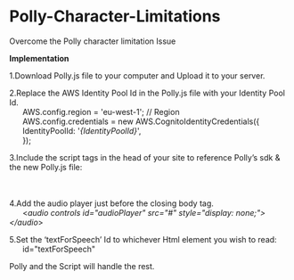 # Polly-Character-Limitations
Overcome the Polly character limitation Issue 


<b>Implementation</b> 

1.Download Polly.js file to your computer and Upload it to your server.

2.Replace the AWS Identity Pool Id in the Polly.js file with your Identity Pool Id.<br>
 &nbsp; &nbsp; &nbsp; AWS.config.region = 'eu-west-1'; // Region<br>
 &nbsp; &nbsp; &nbsp; AWS.config.credentials = new AWS.CognitoIdentityCredentials({<br>
 &nbsp; &nbsp; &nbsp; IdentityPoolId: '*{IdentityPoolId}*',<br>
 &nbsp; &nbsp; &nbsp; });<br>

3.Include the script tags in the head of your site to reference Polly’s sdk & the new Polly.js file:<br>
 &nbsp; &nbsp; &nbsp; <script src="https://sdk.amazonaws.com/js/aws-sdk-2.7.20.min.js"></script><br>
 &nbsp; &nbsp; &nbsp; <script src="/[ file_path ]/Polly.js"></script><br>
    
4.Add the audio player just before the closing body tag.<br>
 &nbsp; &nbsp; &nbsp; <*audio controls id="audioPlayer" src="#" style="display: none;"> </audio*>
  
5.Set the ‘textForSpeech’ Id to whichever Html element you wish to read:<br>
 &nbsp; &nbsp; &nbsp; id="textForSpeech"
    
Polly and the Script will handle the rest.
